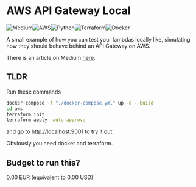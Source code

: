 # AWS API Gateway Local

![Medium](https://img.shields.io/badge/Medium-12100E?style=for-the-badge&logo=medium&logoColor=white)![AWS](https://img.shields.io/badge/AWS-%23FF9900.svg?style=for-the-badge&logo=amazon-aws&logoColor=white)![Python](https://img.shields.io/badge/python-3670A0?style=for-the-badge&logo=python&logoColor=ffdd54)![Terraform](https://img.shields.io/badge/terraform-%235835CC.svg?style=for-the-badge&logo=terraform&logoColor=white)![Docker](https://img.shields.io/badge/docker-%230db7ed.svg?style=for-the-badge&logo=docker&logoColor=white)

A small example of how you can test your lambdas locally like, simulating how they should behave behind an API Gateway on AWS.

There is an article on Medium [here](https://medium.com/@freonius/test-an-aws-api-gateway-locally-b869249090f6).

## TLDR

Run these commands

```bash
docker-compose -f "./docker-compose.yml" up -d --build
cd aws
terraform init
terraform apply -auto-approve
```

and go to [http://localhost:9001](http://localhost:9001) to try it out.

Obviously you need docker and terraform.

## Budget to run this?

0.00 EUR (equivalent to 0.00 USD)
